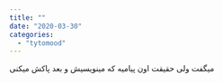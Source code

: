 ```yaml
---
title: ""
date: "2020-03-30"
categories: 
  - "tytomood"
---
```


میگفت ‏ولی حقیقت اون پیامیه که مینویسیش و بعد پاکش میکنی
